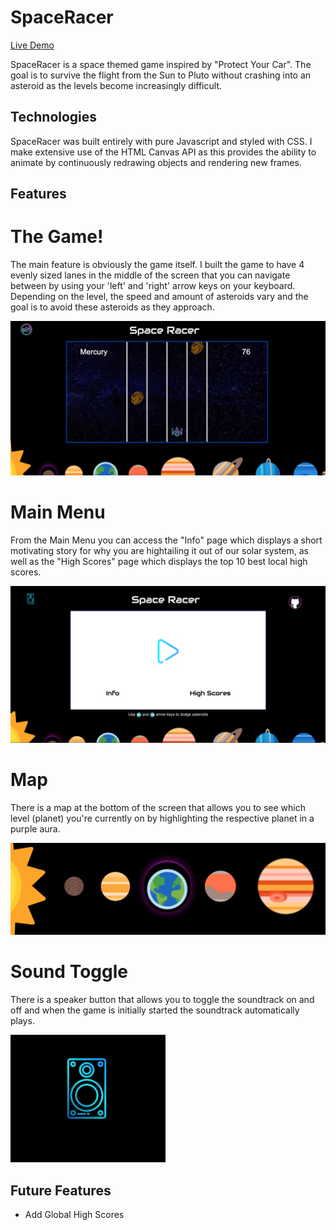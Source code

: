 # SpaceRacer

[Live Demo](https://tsanta96.github.io/SpaceRacer/ "Live Demo")

SpaceRacer is a space themed game inspired by "Protect Your Car". The goal is to
survive the flight from the Sun to Pluto without crashing into an asteroid as the levels become
increasingly difficult. 

## Technologies

SpaceRacer was built entirely with pure Javascript and styled with CSS. I make 
extensive use of the HTML Canvas API as this provides the ability to animate by 
continuously redrawing objects and rendering new frames.

## Features

# The Game!

The main feature is obviously the game itself. I built the game to have 4 evenly sized lanes 
in the middle of the screen that you can navigate between by using your 'left' and 'right' arrow keys
on your keyboard. Depending on the level, the speed and amount of asteroids vary and the goal 
is to avoid these asteroids as they approach. 

![GamePlay](assets/images/ReadMe_gamePlay.png)

# Main Menu

From the Main Menu you can access the "Info" page which displays a short motivating story for why you are
hightailing it out of our solar system, as well as the "High Scores" page which displays the top 10 best
local high scores.

![MainMenu](assets/images/ReadMe_MainMenu.png)

# Map

There is a map at the bottom of the screen that allows you to see which level (planet) you're currently on
by highlighting the respective planet in a purple aura. 

![LevelIndicator](assets/images/ReadMe_level_indicator.png)

# Sound Toggle

There is a speaker button that allows you to toggle the soundtrack on and off and when the game
is initially started the soundtrack automatically plays. 

![SoundToggle](assets/images/ReadMe_soundToggle.png)

## Future Features

- Add Global High Scores

